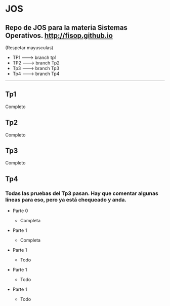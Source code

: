 # JOS
Repo de JOS para la materia Sistemas Operativos.
http://fisop.github.io
--------
(Respetar mayusculas)

- TP1 ---> branch tp1
- TP2 ---> branch Tp2 
- Tp3 ---> branch Tp3
- Tp4 ---> branch Tp4

--------
## Tp1

Completo

## Tp2

Completo

## Tp3

Completo

## Tp4

### Todas las pruebas del Tp3 pasan. Hay que comentar algunas líneas para eso, pero ya está chequeado y anda.

- Parte 0
  - Completa
  
- Parte 1
  - Completa
  
- Parte 1
  - Todo
  
- Parte 1
  - Todo
  
- Parte 1
  - Todo
